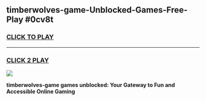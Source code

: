 
## timberwolves-game-Unblocked-Games-Free-Play #0cv8t
<h3>
<a href="https://us.freeplayer.one?title=timberwolves-game&ref=9M">CLICK TO PLAY</a></h3>
<hr>

<h3>
<a href="https://us.freeplayer.one?title=timberwolves-game&ref=9M">CLICK 2 PLAY</a>
  
</h3>

<a href="https://us.freeplayer.one?title=timberwolves-game&ref=9M"><img src="https://clearcache.store/games.png"></a>


**timberwolves-game games unblocked: Your Gateway to Fun and Accessible Online Gaming**
